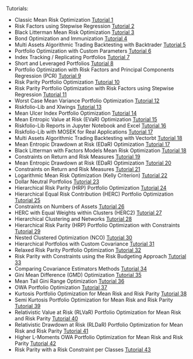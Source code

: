 Tutorials:

- Classic Mean Risk Optimization [Tutorial 1](https://github.com/dcajasn/Riskfolio-Lib/blob/master/examples/Tutorial%201%20-%20Classic%20Mean%20Risk%20Optimization.ipynb)
- Risk Factors using Stepwise Regression [Tutorial 2](https://github.com/dcajasn/Riskfolio-Lib/blob/master/examples/Tutorial%202%20-%20Portfolio%20Optimization%20with%20Risk%20Factors%20using%20Stepwise%20Regression.ipynb)
- Black Litterman Mean Risk Optimization [Tutorial 3](https://github.com/dcajasn/Riskfolio-Lib/blob/master/examples/Tutorial%203%20-%20Black%20Litterman%20Mean%20Risk%20Optimization.ipynb) 
- Bond Optimization and Immunization [Tutorial 4](https://github.com/dcajasn/Riskfolio-Lib/blob/master/examples/Tutorial%204%20-%20Bond%20Portfolio%20Optimization%20and%20Immunization.ipynb)
- Multi Assets Algorithmic Trading Backtesting with Backtrader [Tutorial 5](https://github.com/dcajasn/Riskfolio-Lib/blob/master/examples/Tutorial%205%20-%20Multi%20Assets%20Algorithmic%20Trading%20Backtesting%20with%20Backtrader.ipynb)
- Portfolio Optimization with Custom Parameters [Tutorial 6](https://github.com/dcajasn/Riskfolio-Lib/blob/master/examples/Tutorial%206%20-%20Portfolio%20Optimization%20with%20Custom%20Parameters.ipynb)
- Index Tracking / Replicating Portfolios [Tutorial 7](https://github.com/dcajasn/Riskfolio-Lib/blob/master/examples/Tutorial%207%20-%20Index%20Tracking-Replicating%20Portfolios.ipynb)
- Short and Leveraged Portfolios [Tutorial 8](https://github.com/dcajasn/Riskfolio-Lib/blob/master/examples/Tutorial%208%20-%20Short%20and%20Leveraged%20Portfolios.ipynb)
- Portfolio Optimization with Risk Factors and Principal Components Regression (PCR) [Tutorial 9](https://github.com/dcajasn/Riskfolio-Lib/blob/master/examples/Tutorial%209%20-%20Portfolio%20Optimization%20with%20Risk%20Factors%20and%20Principal%20Components%20Regression%20(PCR).ipynb)
- Risk Parity Portfolio Optimization [Tutorial 10](https://github.com/dcajasn/Riskfolio-Lib/blob/master/examples/Tutorial%2010%20-%20Risk%20Parity%20Portfolio%20Optimization.ipynb)
- Risk Parity Portfolio Optimization with Risk Factors using Stepwise Regression [Tutorial 11](https://github.com/dcajasn/Riskfolio-Lib/blob/master/examples/Tutorial%2011%20-%20Risk%20Parity%20Portfolio%20Optimization%20with%20Risk%20Factors%20using%20Stepwise%20Regression.ipynb)
- Worst Case Mean Variance Portfolio Optimization [Tutorial 12](https://github.com/dcajasn/Riskfolio-Lib/blob/master/examples/Tutorial%2012%20-%20Worst%20Case%20Mean%20Variance%20Portfolio%20Optimization.ipynb)
- Riskfolio-Lib and Xlwings [Tutorial 13](https://github.com/dcajasn/Riskfolio-Lib/blob/master/examples/Tutorial%2013%20-%20Riskfolio-Lib%20and%20Xlwings.ipynb)
- Mean Ulcer Index Portfolio Optimization [Tutorial 14](https://github.com/dcajasn/Riskfolio-Lib/blob/master/examples/Tutorial%2014%20-%20Mean%20Ulcer%20Index%20Portfolio%20Optimization.ipynb)
- Mean Entropic Value at Risk (EVaR) Optimization [Tutorial 15](https://github.com/dcajasn/Riskfolio-Lib/blob/master/examples/Tutorial%2015%20-%20Mean%20Entropic%20Value%20at%20Risk%20(EVaR)%20Optimization.ipynb)
- Riskfolio-Lib Reports in Jupyter Notebook and Excel [Tutorial 16](https://github.com/dcajasn/Riskfolio-Lib/blob/master/examples/Tutorial%2016%20-%20Riskfolio-Lib%20Reports%20in%20Jupyter%20Notebook%20and%20Excel.ipynb)
- Riskfolio-Lib with MOSEK for Real Applications [Tutorial 17](https://github.com/dcajasn/Riskfolio-Lib/blob/master/examples/Tutorial%2017%20-%20Riskfolio-Lib%20with%20MOSEK%20for%20Real%20Applications%20(612%20assets%20and%204943%20observations).ipynb)
- Multi Assets Algorithmic Trading Backtesting with Vectorbt [Tutorial 18](https://github.com/dcajasn/Riskfolio-Lib/blob/master/examples/Tutorial%2018%20-%20Multi%20Assets%20Algorithmic%20Trading%20Backtesting%20with%20Vectorbt.ipynb)
- Mean Entropic Drawdown at Risk (EDaR) Optimization [Tutorial 17](https://github.com/dcajasn/Riskfolio-Lib/blob/master/examples/Tutorial%2019.ipynb)
- Black Litterman with Factors Models Mean Risk Optimization [Tutorial 18](https://github.com/dcajasn/Riskfolio-Lib/blob/master/examples/Tutorial%2020.ipynb)
- Constraints on Return and Risk Measures [Tutorial 19](https://github.com/dcajasn/Riskfolio-Lib/blob/master/examples/Tutorial%2019%20-%20Mean%20Entropic%20Drawdown%20at%20Risk%20(EDaR)%20Optimization.ipynb)
- Mean Entropic Drawdown at Risk (EDaR) Optimization [Tutorial 20](https://github.com/dcajasn/Riskfolio-Lib/blob/master/examples/Tutorial%2020%20-%20Black%20Litterman%20with%20Factors%20Models%20Mean%20Risk%20Optimization.ipynb)
- Constraints on Return and Risk Measures [Tutorial 21](https://github.com/dcajasn/Riskfolio-Lib/blob/master/examples/Tutorial%2021%20-%20Constraints%20on%20Return%20and%20Risk%20Measures.ipynb)
- Logarithmic Mean Risk Optimization (Kelly Criterion) [Tutorial 22](https://github.com/dcajasn/Riskfolio-Lib/blob/master/examples/Tutorial%2022%20-%20Logarithmic%20Mean%20Risk%20Optimization%20(Kelly%20Criterion).ipynb)
- Dollar Neutral Portfolios [Tutorial 23](https://github.com/dcajasn/Riskfolio-Lib/blob/master/examples/Tutorial%2023%20-%20Dollar%20Neutral%20Portfolios.ipynb)
- Hierarchical Risk Parity (HRP) Portfolio Optimization [Tutorial 24](https://github.com/dcajasn/Riskfolio-Lib/blob/master/examples/Tutorial%2024%20-%20Hierarchical%20Risk%20Parity%20(HRP)%20Portfolio%20Optimization.ipynb)
- Hierarchical Equal Risk Contribution (HERC) Portfolio Optimization [Tutorial 25](https://github.com/dcajasn/Riskfolio-Lib/blob/master/examples/Tutorial%2025%20-%20Hierarchical%20Equal%20Risk%20Contribution%20(HERC)%20Portfolio%20Optimization.ipynb)
- Constraints on Numbers of Assets [Tutorial 26](https://github.com/dcajasn/Riskfolio-Lib/blob/master/examples/Tutorial%2026%20-%20Constraints%20on%20Numbers%20of%20Assets.ipynb)
- HERC with Equal Weights within Clusters (HERC2) [Tutorial 27](https://github.com/dcajasn/Riskfolio-Lib/blob/master/examples/Tutorial%2027%20-%20HERC%20with%20Equal%20Weights%20within%20Clusters%20(HERC2).ipynb)
- Hierarchical Clustering and Networks [Tutorial 28](https://github.com/dcajasn/Riskfolio-Lib/blob/master/examples/Tutorial%2028%20-%20Hierarchical%20Clustering%20and%20Networks.ipynb)
- Hierarchical Risk Parity (HRP) Portfolio Optimization with Constraints [Tutorial 29](https://github.com/dcajasn/Riskfolio-Lib/blob/master/examples/Tutorial%2029%20-%20Hierarchical%20Risk%20Parity%20(HRP)%20Portfolio%20Optimization%20with%20Constraints.ipynb)
- Nested Clustered Optimization (NCO) [Tutorial 30](https://github.com/dcajasn/Riskfolio-Lib/blob/master/examples/Tutorial%2030%20-%20Nested%20Clustered%20Optimization%20(NCO).ipynb)
- Hierarchical Portfolios with Custom Covariance [Tutorial 31](https://github.com/dcajasn/Riskfolio-Lib/blob/master/examples/Tutorial%2031%20-%20Hierarchical%20Portfolios%20with%20Custom%20Covariance.ipynb)
- Relaxed Risk Parity Portfolio Optimization [Tutorial 32](https://github.com/dcajasn/Riskfolio-Lib/blob/master/examples/Tutorial%2032%20-%20Relaxed%20Risk%20Parity%20Portfolio%20Optimization.ipynb)
- Risk Parity with Constraints using the Risk Budgeting Approach [Tutorial 33](https://github.com/dcajasn/Riskfolio-Lib/blob/master/examples/Tutorial%2033%20-%20Risk%20Parity%20with%20Constraints%20using%20the%20Risk%20Budgeting%20Approach.ipynb)
- Comparing Covariance Estimators Methods [Tutorial 34](https://github.com/dcajasn/Riskfolio-Lib/blob/master/examples/Tutorial%2034%20-%20Comparing%20Covariance%20Estimators%20Methods.ipynb)
- Gini Mean Difference (GMD) Optimization [Tutorial 35](https://github.com/dcajasn/Riskfolio-Lib/blob/master/examples/Tutorial%2035%20-%20Gini%20Mean%20Difference%20(GMD)%20Optimization.ipynb)
- Mean Tail Gini Range Optimization [Tutorial 36](https://github.com/dcajasn/Riskfolio-Lib/blob/master/examples/Tutorial%2036%20-%20Mean%20Tail%20Gini%20Range%20Optimization.ipynb)
- OWA Portfolio Optimization [Tutorial 37](https://github.com/dcajasn/Riskfolio-Lib/blob/master/examples/Tutorial%2037%20-%20OWA%20Portfolio%20Optimization.ipynb)
- Kurtosis Portfolio Optimization for Mean Risk and Risk Parity [Tutorial 38](https://github.com/dcajasn/Riskfolio-Lib/blob/master/examples/Tutorial%2038%20-%20Mean%20Kurtosis%20Optimization.ipynb)
- Semi Kurtosis Portfolio Optimization for Mean Risk and Risk Parity [Tutorial 39](https://github.com/dcajasn/Riskfolio-Lib/blob/master/examples/Tutorial%2039%20-%20Mean%20Semi%20Kurtosis%20Optimization.ipynb)
- Relativistic Value at Risk (RLVaR) Portfolio Optimization for Mean Risk and Risk Parity [Tutorial 40](https://github.com/dcajasn/Riskfolio-Lib/blob/master/examples/Tutorial%2040%20-%20Mean%20Relativistic%20Value%20at%20Risk%20(RLVaR)%20Optimization.ipynb)
- Relativistic Drawdown at Risk (RLDaR) Portfolio Optimization for Mean Risk and Risk Parity [Tutorial 41](https://github.com/dcajasn/Riskfolio-Lib/blob/master/examples/Tutorial%2041%20-%20Mean%20Relativistic%20Drawdown%20at%20Risk%20(RLDaR)%20Optimization.ipynb)
- Higher L-Moments OWA Portfolio Optimization for Mean Risk and Risk Parity [Tutorial 42](https://github.com/dcajasn/Riskfolio-Lib/blob/master/examples/Tutorial%2041%20-%20Mean%20Relativistic%20Drawdown%20at%20Risk%20(RLDaR)%20Optimization.ipynb)
- Risk Parity with a Risk Constraint per Classes [Tutorial 43](https://github.com/dcajasn/Riskfolio-Lib/blob/master/examples/Tutorial%2041%20-%20Mean%20Relativistic%20Drawdown%20at%20Risk%20(RLDaR)%20Optimization.ipynb)